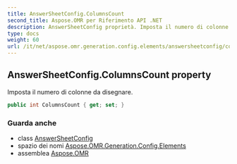 ```yaml
---
title: AnswerSheetConfig.ColumnsCount
second_title: Aspose.OMR per Riferimento API .NET
description: AnswerSheetConfig proprietà. Imposta il numero di colonne da disegnare.
type: docs
weight: 60
url: /it/net/aspose.omr.generation.config.elements/answersheetconfig/columnscount/
---
```

## AnswerSheetConfig.ColumnsCount property

Imposta il numero di colonne da disegnare.

```csharp
public int ColumnsCount { get; set; }
```

### Guarda anche

* class [AnswerSheetConfig](../)
* spazio dei nomi [Aspose.OMR.Generation.Config.Elements](../../answersheetconfig/)
* assemblea [Aspose.OMR](../../../)


